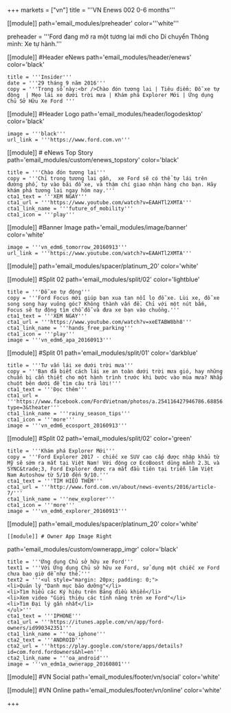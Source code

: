 +++
markets = ["vn"]
title = '''VN Enews 002 0-6 months'''


[[module]]
path='email_modules/preheader'
color='''white'''

preheader = '''Ford đang mở ra một tương lai mới cho Di chuyển Thông minh: Xe tự hành.'''

[[module]] #Header eNews
path='email_modules/header/enews'
color='black'

	title = '''Insider'''
	date = '''29 tháng 9 năm 2016'''
	copy = '''Trong số này:<br />Chào đón tương lai | Tiêu điểm: Đỗ xe tự động	| Mẹo lái xe dưới trời mưa | Khám phá Explorer Mới | Ứng dụng Chủ Sở Hữu Xe Ford '''

[[module]] #Header Logo
path='email_modules/header/logodesktop'
color='black'

	image = '''black'''
	url_link = '''https://www.ford.com.vn'''
 
[[module]] # eNews Top Story
path='email_modules/custom/enews_topstory'
color='black'

	title = '''Chào đón tương lai'''
	copy = '''Chỉ trong tương lai gần,	xe Ford sẽ có thể tự lái trên đường phố, tự vào bãi đỗ xe, và thậm chí giao nhận hàng cho bạn. Hãy khám phá tương lai ngay hôm nay.'''
	cta1_text = '''XEM NGAY'''
	cta1_url = '''https://www.youtube.com/watch?v=EAAHTl2XMTA'''
	cta1_link_name = '''future_of_mobility'''
	cta1_icon = '''play'''

[[module]] #Banner Image
path='email_modules/image/banner'
color='white'

	image = '''vn_edm6_tomorrow_20160913'''
	url_link = '''https://www.youtube.com/watch?v=EAAHTl2XMTA'''

[[module]]
path='email_modules/spacer/platinum_20'
color='white'

[[module]] #Split 02
path='email_modules/split/02'
color='lightblue'

	title = '''Đỗ xe tự động'''
	copy = '''Ford Focus mới giúp bạn xua tan nỗi lo đỗ xe. Lùi xe, đỗ xe song song hay vuông góc? Không thành vấn đề. Chỉ với một nút bấm, Focus sẽ tự động tìm chỗ đỗ và đưa xe bạn vào chuồng.'''
	cta1_text = '''XEM NGAY'''
	cta1_url = '''https://www.youtube.com/watch?v=xeETABW8bh8'''
	cta1_link_name = '''hands_free_parking'''
	cta1_icon = '''play'''
	image = '''vn_edm6_apa_20160913'''

[[module]] #Split 01
path='email_modules/split/01'
color='darkblue'

	title = '''Tư vấn lái xe dưới trời mưa'''
	copy = '''Bạn đã biết cách lái xe an toàn dưới trời mưa gió, hay những chuẩn bị cần thiết cho một hành trình trước khi bước vào mùa mưa? Nhấp chuột bên dưới để tìm câu trả lời!'''
	cta1_text = '''Đọc thêm'''
	cta1_url = '''https://www.facebook.com/FordVietnam/photos/a.254116427946786.68856.222579061100523/1318160408209044/?type=3&theater'''
	cta1_link_name = '''rainy_season_tips'''
	cta1_icon = '''more'''
	image = '''vn_edm6_ecosport_20160913'''

[[module]] #Split 02
path='email_modules/split/02'
color='green'

	title = '''Khám phá Explorer Mới'''
	copy = '''Ford Explorer 2017 - chiếc xe SUV cao cấp được nhập khẩu từ Mỹ sẽ sớm ra mắt tại Việt Nam! Với động cơ EcoBoost dũng mãnh 2.3L và	SYNC&trade;3, Ford Explorer được ra mắt đầu tiên tại triễn lãm Việt Nam Autoshow từ 5/10 đến 9/10.'''
	cta1_text = '''TÌM HIỂU THÊM'''
	cta1_url = '''http://www.ford.com.vn/about/news-events/2016/article-7/'''
	cta1_link_name = '''new_explorer'''
	cta1_icon = '''more'''
	image = '''vn_edm6_explorer_20160913'''

[[module]]
path='email_modules/spacer/platinum_20'
color='white'

	[[module]] # Owner App Image Right
path='email_modules/custom/ownerapp_imgr'
color='black'

	title = '''Ứng dụng Chủ sở hữu xe Ford'''
	text1 = '''Với Ứng dụng Chủ sở hữu xe Ford, sử dụng một chiếc xe Ford chưa bao giờ dễ như thế.'''
	text2 = '''<ul style="margin: 20px; padding: 0;">
	<li>Quản lý "Danh mục bảo dưỡng"</li>
	<li>Tìm hiểu các Ký hiệu trên Bảng điều khiển</li>
	<li>Xem video "Giới thiệu các tính năng trên xe Ford"</li>
	<li>Tìm Đại lý gần nhất</li>
	</ul>'''
	cta1_text = '''IPHONE'''
	cta1_url = '''https://itunes.apple.com/vn/app/ford-owners/id990342351'''
	cta1_link_name = '''oa_iphone'''
	cta2_text = '''ANDROID'''
	cta2_url = '''https://play.google.com/store/apps/details?id=com.ford.fordowners&hl=en'''
	cta2_link_name = '''oa_android'''
	image = '''vn_edm1a_ownerapp_20160801'''

[[module]] #VN Social
path='email_modules/footer/vn/social'
color='white'

[[module]] #VN Online
path='email_modules/footer/vn/online'
color='white'


+++